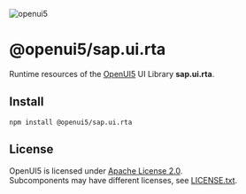 ![openui5](http://openui5.org/images/OpenUI5_new_big_side.png)

# @openui5/sap.ui.rta
Runtime resources of the [OpenUI5](https://github.com/SAP/openui5) UI Library **sap.ui.rta**.

## Install
```
npm install @openui5/sap.ui.rta
```

## License
OpenUI5 is licensed under [Apache License 2.0](https://www.apache.org/licenses/LICENSE-2.0).  
Subcomponents may have different licenses, see [LICENSE.txt](LICENSE.txt).
